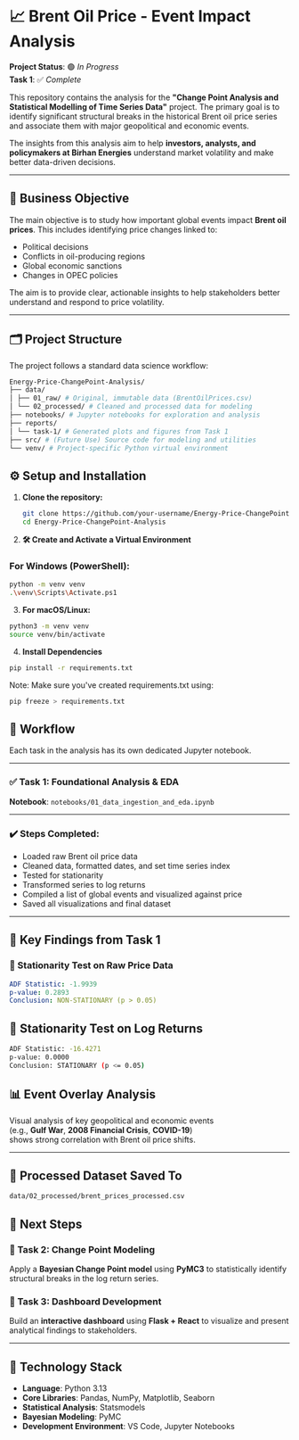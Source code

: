 # 📈 Brent Oil Price - Event Impact Analysis

**Project Status**: 🟢 *In Progress*  
**Task 1**: ✅ *Complete*

This repository contains the analysis for the **"Change Point Analysis and Statistical Modelling of Time Series Data"** project. The primary goal is to identify significant structural breaks in the historical Brent oil price series and associate them with major geopolitical and economic events.

The insights from this analysis aim to help **investors, analysts, and policymakers at Birhan Energies** understand market volatility and make better data-driven decisions.

---

## 🎯 Business Objective

The main objective is to study how important global events impact **Brent oil prices**. This includes identifying price changes linked to:
- Political decisions
- Conflicts in oil-producing regions
- Global economic sanctions
- Changes in OPEC policies

The aim is to provide clear, actionable insights to help stakeholders better understand and respond to price volatility.

---

## 🗂 Project Structure

The project follows a standard data science workflow:

```bash
Energy-Price-ChangePoint-Analysis/
├── data/
│ ├── 01_raw/ # Original, immutable data (BrentOilPrices.csv)
│ └── 02_processed/ # Cleaned and processed data for modeling
├── notebooks/ # Jupyter notebooks for exploration and analysis
├── reports/
│ └── task-1/ # Generated plots and figures from Task 1
├── src/ # (Future Use) Source code for modeling and utilities
└── venv/ # Project-specific Python virtual environment
```
## ⚙️ Setup and Installation

1. **Clone the repository:**
   ```bash
   git clone https://github.com/your-username/Energy-Price-ChangePoint-Analysis.git
   cd Energy-Price-ChangePoint-Analysis

2. **🛠️ Create and Activate a Virtual Environment**

### For Windows (PowerShell):
```bash
python -m venv venv
.\venv\Scripts\Activate.ps1
```

3. **For macOS/Linux:**
```bash
python3 -m venv venv
source venv/bin/activate
```

4. **Install Dependencies**
```bash
pip install -r requirements.txt
```
Note: Make sure you've created requirements.txt using:
```bash
pip freeze > requirements.txt
```

## 🔄 Workflow

Each task in the analysis has its own dedicated Jupyter notebook.

---

### ✅ Task 1: Foundational Analysis & EDA  
**Notebook**: `notebooks/01_data_ingestion_and_eda.ipynb`

---

### ✔️ Steps Completed:

- Loaded raw Brent oil price data  
- Cleaned data, formatted dates, and set time series index  
- Tested for stationarity  
- Transformed series to log returns  
- Compiled a list of global events and visualized against price  
- Saved all visualizations and final dataset  

---

## 📌 Key Findings from Task 1

### 🧪 Stationarity Test on Raw Price Data
```yaml
ADF Statistic: -1.9939  
p-value: 0.2893  
Conclusion: NON-STATIONARY (p > 0.05)
```

## 🧪 Stationarity Test on Log Returns
```bash
ADF Statistic: -16.4271  
p-value: 0.0000  
Conclusion: STATIONARY (p <= 0.05)
```

## 📊 Event Overlay Analysis

Visual analysis of key geopolitical and economic events  
(e.g., **Gulf War**, **2008 Financial Crisis**, **COVID-19**)  
shows strong correlation with Brent oil price shifts.

---

## 💾 Processed Dataset Saved To

```bash
data/02_processed/brent_prices_processed.csv
```
## 🚀 Next Steps

### 🔹 Task 2: Change Point Modeling  
Apply a **Bayesian Change Point model** using **PyMC3** to statistically identify structural breaks in the log return series.

### 🔹 Task 3: Dashboard Development  
Build an **interactive dashboard** using **Flask + React** to visualize and present analytical findings to stakeholders.

---

## 🧰 Technology Stack

- **Language**: Python 3.13  
- **Core Libraries**: Pandas, NumPy, Matplotlib, Seaborn  
- **Statistical Analysis**: Statsmodels  
- **Bayesian Modeling**: PyMC  
- **Development Environment**: VS Code, Jupyter Notebooks
